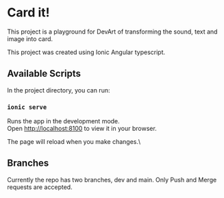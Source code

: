 # Card it!
This project is a playground for DevArt of transforming the sound, text and image into card.

This project was created using Ionic Angular typescript.

## Available Scripts

In the project directory, you can run:

### `ionic serve`

Runs the app in the development mode.\
Open [http://localhost:8100](http://localhost:81000) to view it in your browser.

The page will reload when you make changes.\

## Branches

Currently the repo has two branches, dev and main. Only Push and Merge requests are accepted.  
